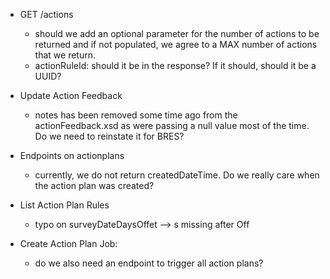 - GET /actions
    - should we add an optional parameter for the number of actions to be returned and if not populated, we agree to a MAX number of actions that we return.
    - actionRuleId: should it be in the response? If it should, should it be a UUID?


- Update Action Feedback
    - notes has been removed some time ago from the actionFeedback.xsd as were passing a null value most of the time. Do we need to reinstate it for BRES?


- Endpoints on actionplans
    - currently, we do not return createdDateTime. Do we really care when the action plan was created?


- List Action Plan Rules
    - typo on surveyDateDaysOffet --> s missing after Off


- Create Action Plan Job:
    - do we also need an endpoint to trigger all action plans?
